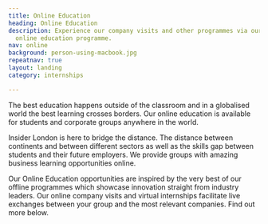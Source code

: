 ```yaml
---
title: Online Education
heading: Online Education
description: Experience our company visits and other programmes via our innovative
  online education programme.
nav: online
background: person-using-macbook.jpg
repeatnav: true
layout: landing
category: internships

---
```


The best education happens outside of the classroom and in a globalised world the best learning crosses borders. Our online education is available for students and corporate groups anywhere in the world.

Insider London is here to bridge the distance. The distance between continents and between different sectors as well as the skills gap between students and their future employers. We provide groups with amazing business learning opportunities online.

Our Online Education opportunities are inspired by the very best of our offline programmes which showcase innovation straight from industry leaders. Our online company visits and virtual internships facilitate live exchanges between your group and the most relevant companies. Find out more below.
